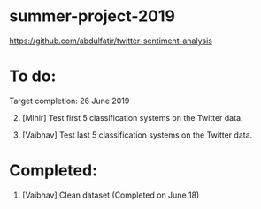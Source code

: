 # summer-project-2019

https://github.com/abdulfatir/twitter-sentiment-analysis

# To do:

Target completion: 26 June 2019

2. [Mihir] Test first 5 classification systems on the Twitter data. 

3. [Vaibhav] Test last 5 classification systems on the Twitter data.

# Completed:

1. [Vaibhav] Clean dataset (Completed on June 18)









